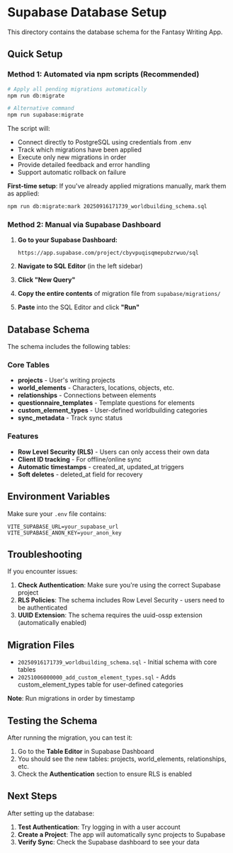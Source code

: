 # Supabase Database Setup

This directory contains the database schema for the Fantasy Writing App.

## Quick Setup

### Method 1: Automated via npm scripts (Recommended)

```bash
# Apply all pending migrations automatically
npm run db:migrate

# Alternative command
npm run supabase:migrate
```

The script will:

- Connect directly to PostgreSQL using credentials from .env
- Track which migrations have been applied
- Execute only new migrations in order
- Provide detailed feedback and error handling
- Support automatic rollback on failure

**First-time setup**: If you've already applied migrations manually, mark them as applied:

```bash
npm run db:migrate:mark 20250916171739_worldbuilding_schema.sql
```

### Method 2: Manual via Supabase Dashboard

1. **Go to your Supabase Dashboard:**

   ```
   https://app.supabase.com/project/cbyvpuqisqmepubzrwuo/sql
   ```

2. **Navigate to SQL Editor** (in the left sidebar)

3. **Click "New Query"**

4. **Copy the entire contents** of migration file from `supabase/migrations/`

5. **Paste** into the SQL Editor and click **"Run"**

## Database Schema

The schema includes the following tables:

### Core Tables

- **projects** - User's writing projects
- **world_elements** - Characters, locations, objects, etc.
- **relationships** - Connections between elements
- **questionnaire_templates** - Template questions for elements
- **custom_element_types** - User-defined worldbuilding categories
- **sync_metadata** - Track sync status

### Features

- **Row Level Security (RLS)** - Users can only access their own data
- **Client ID tracking** - For offline/online sync
- **Automatic timestamps** - created_at, updated_at triggers
- **Soft deletes** - deleted_at field for recovery

## Environment Variables

Make sure your `.env` file contains:

```env
VITE_SUPABASE_URL=your_supabase_url
VITE_SUPABASE_ANON_KEY=your_anon_key
```

## Troubleshooting

If you encounter issues:

1. **Check Authentication**: Make sure you're using the correct Supabase project
2. **RLS Policies**: The schema includes Row Level Security - users need to be authenticated
3. **UUID Extension**: The schema requires the uuid-ossp extension (automatically enabled)

## Migration Files

- `20250916171739_worldbuilding_schema.sql` - Initial schema with core tables
- `20251006000000_add_custom_element_types.sql` - Adds custom_element_types table for user-defined categories

**Note**: Run migrations in order by timestamp

## Testing the Schema

After running the migration, you can test it:

1. Go to the **Table Editor** in Supabase Dashboard
2. You should see the new tables: projects, world_elements, relationships, etc.
3. Check the **Authentication** section to ensure RLS is enabled

## Next Steps

After setting up the database:

1. **Test Authentication**: Try logging in with a user account
2. **Create a Project**: The app will automatically sync projects to Supabase
3. **Verify Sync**: Check the Supabase dashboard to see your data
